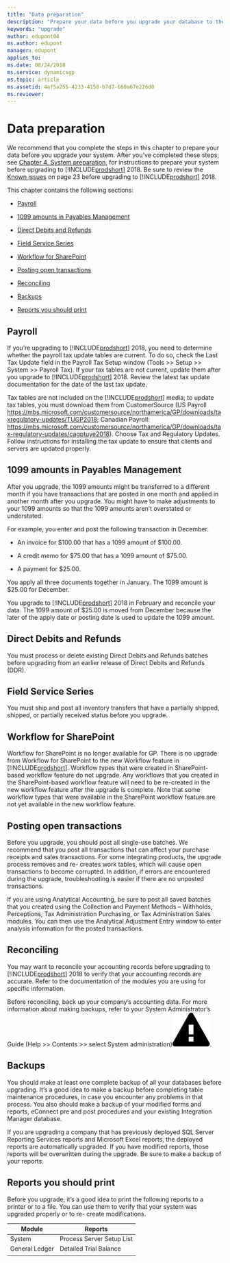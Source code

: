```yaml
---
title: "Data preparation"
description: "Prepare your data before you upgrade your database to the latest version of Dynamics GP."
keywords: "upgrade"
author: edupont04
ms.author: edupont
manager: edupont
applies_to: 
ms.date: 08/24/2018
ms.service: dynamicsgp
ms.topic: article
ms.assetid: 4af5a255-4233-4158-b7d7-660a67e226d0
ms.reviewer: 
---
```

# Data preparation

<span id="_Toc498615770" class="anchor"></span>

We recommend that you complete the steps in this chapter to prepare your data before you upgrade your system. After you’ve completed these steps, see [Chapter 4, System preparation](#_System_Preparation), for instructions to prepare your system before upgrading to [!INCLUDE[prodshort](../includes/prodshort.md)] 2018. Be sure to review the [Known issues](#_Known_issues) on page 23 before upgrading to [!INCLUDE[prodshort](../includes/prodshort.md)] 2018.  

This chapter contains the following sections:

-   [Payroll](#payroll)  

-   [1099 amounts in Payables Management](#amounts-in-payables-management)  

-   [Direct Debits and Refunds](#direct-debits-and-refunds)  

-   [Field Service Series](#field-service-series)  

-   [Workflow for SharePoint](#workflow-for-sharepoint)  

-   [Posting open transactions](#posting-open-transactions)  

-   [Reconciling](#reconciling)  

-   [Backups](#backups)  

-   [Reports you should print](#reports-you-should-print)  

## Payroll

If you’re upgrading to [!INCLUDE[prodshort](../includes/prodshort.md)] 2018, you need to determine whether the payroll tax update tables are current. To do so, check the Last Tax Update field in the Payroll Tax Setup window (Tools &gt;&gt; Setup &gt;&gt; System &gt;&gt; Payroll Tax). If your tax tables are not current, update them after you upgrade to [!INCLUDE[prodshort](../includes/prodshort.md)] 2018. Review the latest tax update documentation for the date of the last tax update.

Tax tables are not included on the [!INCLUDE[prodshort](../includes/prodshort.md)] media; to update tax tables, you must download them from CustomerSource (US Payroll <https://mbs.microsoft.com/customersource/northamerica/GP/downloads/taxregulatory-updates/TUGP2018>; Canadian Payroll: <https://mbs.microsoft.com/customersource/northamerica/GP/downloads/tax-regulatory-updates/cagptuye2018>). Choose Tax and Regulatory Updates. Follow instructions for installing the tax update to ensure that clients and servers are updated properly.

## 1099 amounts in Payables Management

After you upgrade, the 1099 amounts might be transferred to a different month if you have transactions that are posted in one month and applied in another month after you upgrade. You might have to make adjustments to your 1099 amounts so that the 1099 amounts aren’t overstated or understated.

For example, you enter and post the following transaction in December.

-   An invoice for $100.00 that has a 1099 amount of $100.00.

-   A credit memo for $75.00 that has a 1099 amount of $75.00.

-   A payment for $25.00.

You apply all three documents together in January. The 1099 amount is $25.00 for December.

You upgrade to [!INCLUDE[prodshort](../includes/prodshort.md)] 2018 in February and reconcile your data. The 1099 amount of $25.00 is moved from December because the later of the apply date or posting date is used to update the 1099 amount.

## Direct Debits and Refunds

You must process or delete existing Direct Debits and Refunds batches before upgrading from an earlier release of Direct Debits and Refunds (DDR).

## Field Service Series

You must ship and post all inventory transfers that have a partially shipped, shipped, or partially received status before you upgrade.

## Workflow for SharePoint

Workflow for SharePoint is no longer available for GP. There is no upgrade from Workflow for SharePoint to the new Workflow feature in [!INCLUDE[prodshort](../includes/prodshort.md)]. Workflow types that were created in SharePoint-based workflow feature do not upgrade. Any workflows that you created in the SharePoint-based workflow feature will need to be re-created in the new workflow feature after the upgrade is complete. Note that some workflow types that were available in the SharePoint workflow feature are not yet available in the new workflow feature.

## Posting open transactions

Before you upgrade, you should post all single-use batches. We recommend that you post all transactions that can affect your purchase receipts and sales transactions. For some integrating products, the upgrade process removes and re- creates work tables, which will cause open transactions to become corrupted. In addition, if errors are encountered during the upgrade, troubleshooting is easier if there are no unposted transactions.

If you are using Analytical Accounting, be sure to post all saved batches that you created using the Collection and Payment Methods – Withholds, Perceptions, Tax Administration Purchasing, or Tax Administration Sales modules. You can then use the Analytical Adjustment Entry window to enter analysis information for the posted transactions.

## Reconciling

You may want to reconcile your accounting records before upgrading to [!INCLUDE[prodshort](../includes/prodshort.md)] 2018 to verify that your accounting records are accurate. Refer to the documentation of the modules you are using for specific information.

Before reconciling, back up your company’s accounting data. For more information about making backups, refer to your System Administrator’s Guide (Help &gt;&gt; Contents &gt;&gt; select System administration)![displays a triangle with an exclamation point to indicate warning.](media/warning.png "Warning symbol").  

## Backups

You should make at least one complete backup of all your databases before upgrading. It’s a good idea to make a backup before completing table maintenance procedures, in case you encounter any problems in that process. You also should make a backup of your modified forms and reports, eConnect pre and post procedures and your existing Integration Manager database.

If you are upgrading a company that has previously deployed SQL Server Reporting Services reports and Microsoft Excel reports, the deployed reports are automatically upgraded. If you have modified reports, those reports will be overwritten during the upgrade. Be sure to make a backup of your reports.

## Reports you should print

Before you upgrade, it’s a good idea to print the following reports to a printer or to a file. You can use them to verify that your system was upgraded properly or to re- create modifications.

| Module         | Reports                   |
|----------------|---------------------------|
| System         | Process Server Setup List |
| General Ledger | Detailed Trial Balance    |
|                |                           |



